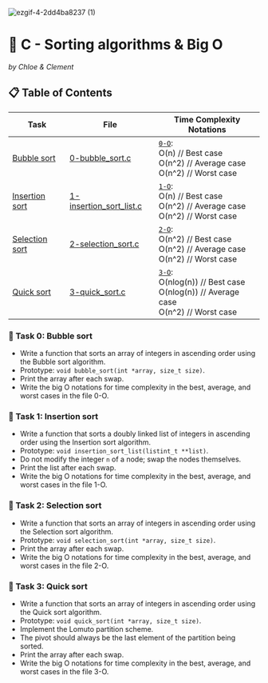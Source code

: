 
![ezgif-4-2dd4ba8237 (1)](https://github.com/chloe0524/holbertonschool-sorting_algorithms/assets/127857895/3b4c6097-c4e8-4345-9eec-b9f4bc46162c)

# :large_orange_diamond: C - Sorting algorithms & Big O
*by Chloe & Clement*

## :clipboard: Table of Contents


| Task                           | File          | Time Complexity Notations                                      |
|--------------------------------|---------------|-----------------------------------------------------------------|
| [Bubble sort](#small_orange_diamond-task-0-bubble-sort)    | [0-bubble_sort.c](./0-bubble_sort.c) | [``0-O``](https://github.com/chloe0524/holbertonschool-sorting_algorithms/blob/main/0-O):<br> O(n)    // Best case<br> O(n^2)  // Average case<br> O(n^2)  // Worst case  |
| [Insertion sort](#small_orange_diamond-task-1-insertion-sort) | [1-insertion_sort_list.c](https://github.com/chloe0524/holbertonschool-sorting_algorithms/blob/main/1-insertion_sort_list.c) | [``1-O``](https://github.com/chloe0524/holbertonschool-sorting_algorithms/blob/main/1-O):<br> O(n)    // Best case<br> O(n^2)  // Average case<br> O(n^2)  // Worst case  |
| [Selection sort](#small_orange_diamond-task-2-selection-sort) | [2-selection_sort.c](./2-selection_sort.c) | [``2-O``](./2-O):<br> O(n^2)  // Best case<br> O(n^2)  // Average case<br> O(n^2)  // Worst case  |
| [Quick sort](#small_orange_diamond-task-3-quick-sort)      | [3-quick_sort.c](./3-quick_sort.c) | [``3-O``](./3-O):<br> O(nlog(n)) // Best case<br> O(nlog(n))  // Average case<br> O(n^2) // Worst case  |

### :small_orange_diamond: Task 0: Bubble sort

- Write a function that sorts an array of integers in ascending order using the Bubble sort algorithm.
- Prototype: `void bubble_sort(int *array, size_t size)`.
- Print the array after each swap.
- Write the big O notations for time complexity in the best, average, and worst cases in the file 0-O.



### :small_orange_diamond: Task 1: Insertion sort

- Write a function that sorts a doubly linked list of integers in ascending order using the Insertion sort algorithm.
- Prototype: `void insertion_sort_list(listint_t **list)`.
- Do not modify the integer `n` of a node; swap the nodes themselves.
- Print the list after each swap.
- Write the big O notations for time complexity in the best, average, and worst cases in the file 1-O.


### :small_orange_diamond: Task 2: Selection sort

- Write a function that sorts an array of integers in ascending order using the Selection sort algorithm.
- Prototype: `void selection_sort(int *array, size_t size)`.
- Print the array after each swap.
- Write the big O notations for time complexity in the best, average, and worst cases in the file 2-O.



### :small_orange_diamond: Task 3: Quick sort

- Write a function that sorts an array of integers in ascending order using the Quick sort algorithm.
- Prototype: `void quick_sort(int *array, size_t size)`.
- Implement the Lomuto partition scheme.
- The pivot should always be the last element of the partition being sorted.
- Print the array after each swap.
- Write the big O notations for time complexity in the best, average, and worst cases in the file 3-O.


